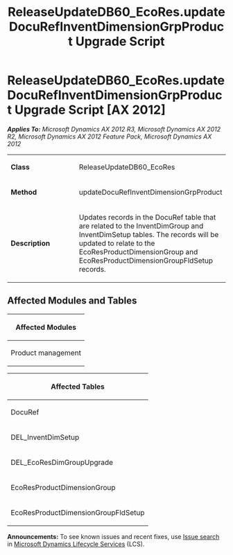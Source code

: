 ﻿---
title: ReleaseUpdateDB60_EcoRes.updateDocuRefInventDimensionGrpProduct Upgrade Script
TOCTitle: ReleaseUpdateDB60_EcoRes.updateDocuRefInventDimensionGrpProduct Upgrade Script
ms:assetid: 30782f1b-2471-13d9-9743-506e7c7df9f5
ms:mtpsurl: https://msdn.microsoft.com/en-us/library/JJ736063(v=AX.60)
ms:contentKeyID: 49707477
ms.date: 05/18/2015
mtps_version: v=AX.60
---

# ReleaseUpdateDB60\_EcoRes.updateDocuRefInventDimensionGrpProduct Upgrade Script [AX 2012]


_**Applies To:** Microsoft Dynamics AX 2012 R3, Microsoft Dynamics AX 2012 R2, Microsoft Dynamics AX 2012 Feature Pack, Microsoft Dynamics AX 2012_

<table>
<colgroup>
<col style="width: 50%" />
<col style="width: 50%" />
</colgroup>
<tbody>
<tr class="odd">
<td><p><strong>Class</strong></p></td>
<td><p>ReleaseUpdateDB60_EcoRes</p></td>
</tr>
<tr class="even">
<td><p><strong>Method</strong></p></td>
<td><p>updateDocuRefInventDimensionGrpProduct</p></td>
</tr>
<tr class="odd">
<td><p><strong>Description</strong></p></td>
<td><p>Updates records in the DocuRef table that are related to the InventDimGroup and InventDimSetup tables. The records will be updated to relate to the EcoResProductDimensionGroup and EcoResProductDimensionGroupFldSetup records.</p></td>
</tr>
</tbody>
</table>


## Affected Modules and Tables

<table>
<colgroup>
<col style="width: 100%" />
</colgroup>
<thead>
<tr class="header">
<th><p>Affected Modules</p></th>
</tr>
</thead>
<tbody>
<tr class="odd">
<td><p>Product management</p></td>
</tr>
</tbody>
</table>


<table>
<colgroup>
<col style="width: 100%" />
</colgroup>
<thead>
<tr class="header">
<th><p>Affected Tables</p></th>
</tr>
</thead>
<tbody>
<tr class="odd">
<td><p>DocuRef</p></td>
</tr>
<tr class="even">
<td><p>DEL_InventDimSetup</p></td>
</tr>
<tr class="odd">
<td><p>DEL_EcoResDimGroupUpgrade</p></td>
</tr>
<tr class="even">
<td><p>EcoResProductDimensionGroup</p></td>
</tr>
<tr class="odd">
<td><p>EcoResProductDimensionGroupFldSetup</p></td>
</tr>
</tbody>
</table>

  
**Announcements:** To see known issues and recent fixes, use [Issue search](http://go.microsoft.com/fwlink/?linkid=389258) in [Microsoft Dynamics Lifecycle Services](http://go.microsoft.com/fwlink/?linkid=306505) (LCS).

